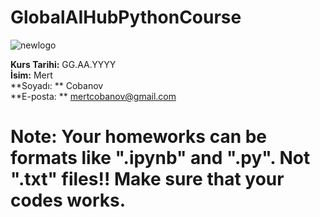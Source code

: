 # GlobalAIHubPythonCourse

![newlogo](https://user-images.githubusercontent.com/56518359/114034698-18434200-9887-11eb-84a1-71be77d92b84.png)

**Kurs Tarihi:** GG.AA.YYYY  
**İsim:** Mert  
**Soyadı:  ** Cobanov  
**E-posta:  ** mertcobanov@gmail.com  

# Note: Your homeworks can be formats like ".ipynb" and ".py". Not ".txt" files!! Make sure that your codes works.
